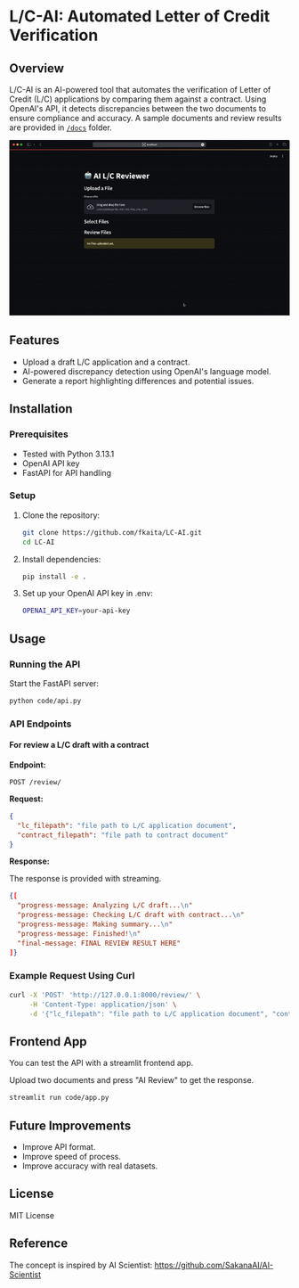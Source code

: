 # L/C-AI: Automated Letter of Credit Verification

## Overview

L/C-AI is an AI-powered tool that automates the verification of Letter of Credit (L/C) applications by comparing them against a contract. Using OpenAI's API, it detects discrepancies between the two documents to ensure compliance and accuracy. A sample documents and review results are provided in [`/docs`](./docs) folder.

![demo-ui-video](./media/lc_ai_demo.gif)

## Features

- Upload a draft L/C application and a contract.
- AI-powered discrepancy detection using OpenAI's language model.
- Generate a report highlighting differences and potential issues.

## Installation

### Prerequisites

- Tested with Python 3.13.1
- OpenAI API key
- FastAPI for API handling

### Setup

1. Clone the repository:
   ```bash
   git clone https://github.com/fkaita/LC-AI.git
   cd LC-AI
   ```
2. Install dependencies:
   ```bash
   pip install -e .
   ```
3. Set up your OpenAI API key in .env:
   ```bash
   OPENAI_API_KEY=your-api-key
   ```

## Usage

### Running the API

Start the FastAPI server:

```bash
python code/api.py
```

### API Endpoints

#### For review a L/C draft with a contract

**Endpoint:**

```http
POST /review/
```

**Request:**

```json
{
  "lc_filepath": "file path to L/C application document",
  "contract_filepath": "file path to contract document"
}
```

**Response:**

The response is provided with streaming.

```json
{[
  "progress-message: Analyzing L/C draft...\n"
  "progress-message: Checking L/C draft with contract...\n"
  "progress-message: Making summary...\n"
  "progress-message: Finished!\n"
  "final-message: FINAL REVIEW RESULT HERE"
]}
```

### Example Request Using Curl

```bash
curl -X 'POST' 'http://127.0.0.1:8000/review/' \
     -H 'Content-Type: application/json' \
     -d '{"lc_filepath": "file path to L/C application document", "contract_filepath": "file path to contract document"}'
```

## Frontend App

You can test the API with a streamlit frontend app.

Upload two documents and press "AI Review" to get the response.

```bash
streamlit run code/app.py
```

## Future Improvements

- Improve API format.
- Improve speed of process.
- Improve accuracy with real datasets.

## License

MIT License

## Reference

The concept is inspired by AI Scientist: https://github.com/SakanaAI/AI-Scientist
